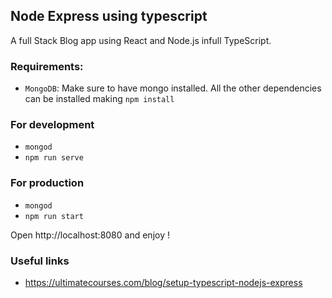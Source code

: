 ## Node Express using typescript
A full Stack Blog app using React and Node.js infull TypeScript.

### Requirements:
- `MongoDB`: Make sure to have mongo installed. All the other dependencies can be installed making `npm install`
### For development
- `mongod`
- `npm run serve`
### For production
- `mongod`
- `npm run start`

Open http://localhost:8080 and enjoy !

### Useful links
- https://ultimatecourses.com/blog/setup-typescript-nodejs-express